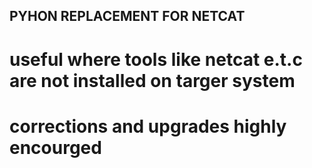 ## PYHON REPLACEMENT FOR NETCAT
# useful where tools like netcat e.t.c are not installed on targer system
# corrections and upgrades highly encourged
